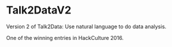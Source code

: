 # Talk2DataV2
Version 2 of Talk2Data: Use natural language to do data analysis.

One of the winning entries in HackCulture 2016.


